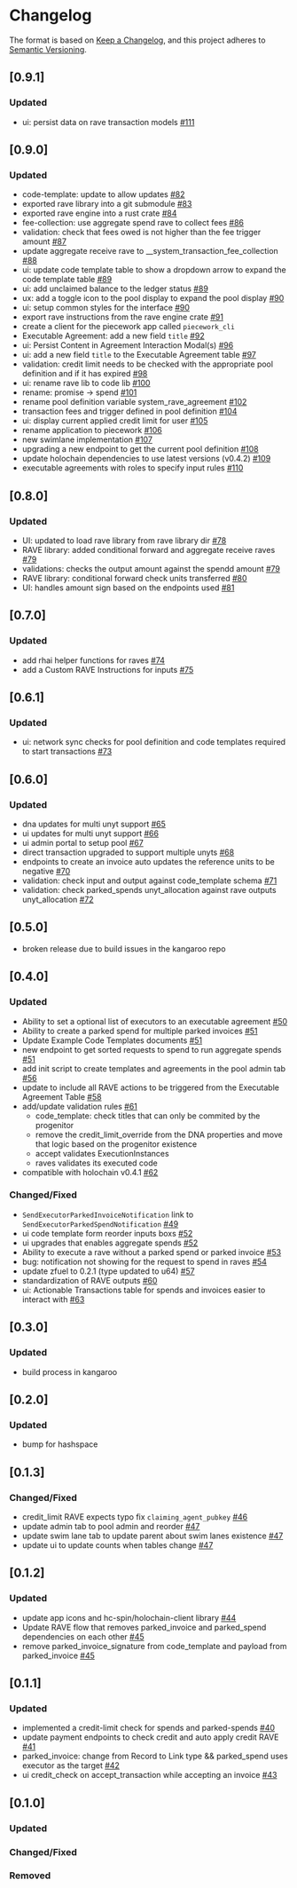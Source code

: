 # Changelog

The format is based on [Keep a Changelog](https://keepachangelog.com/en/1.0.0/),
and this project adheres to [Semantic Versioning](https://semver.org/spec/v2.0.0.html).

## [0.9.1]

### Updated

- ui: persist data on rave transaction models [#111](https://github.com/unytco/piecework/pull/111)

## [0.9.0]

### Updated

- code-template: update to allow updates [#82](https://github.com/unytco/piecework/pull/82)
- exported rave library into a git submodule [#83](https://github.com/unytco/piecework/pull/83)
- exported rave engine into a rust crate [#84](https://github.com/unytco/piecework/pull/84)
- fee-collection: use aggregate spend rave to collect fees [#86](https://github.com/unytco/piecework/pull/86)
- validation: check that fees owed is not higher than the fee trigger amount [#87](https://github.com/unytco/piecework/pull/87)
- update aggregate receive rave to \_\_system_transaction_fee_collection [#88](https://github.com/unytco/piecework/pull/88)
- ui: update code template table to show a dropdown arrow to expand the code template table [#89](https://github.com/unytco/piecework/pull/89)
- ui: add unclaimed balance to the ledger status [#89](https://github.com/unytco/piecework/pull/89)
- ux: add a toggle icon to the pool display to expand the pool display [#90](https://github.com/unytco/piecework/pull/90)
- ui: setup common styles for the interface [#90](https://github.com/unytco/piecework/pull/90)
- export rave instructions from the rave engine crate [#91](https://github.com/unytco/piecework/pull/91)
- create a client for the piecework app called `piecework_cli`
- Executable Agreement: add a new field `title` [#92](https://github.com/unytco/piecework/pull/95)
- ui: Persist Content in Agreement Interaction Modal(s) [#96](https://github.com/unytco/piecework/pull/96)
- ui: add a new field `title` to the Executable Agreement table [#97](https://github.com/unytco/piecework/pull/97)
- validation: credit limit needs to be checked with the appropriate pool definition and if it has expired [#98](https://github.com/unytco/piecework/pull/98)
- ui: rename rave lib to code lib [#100](https://github.com/unytco/piecework/pull/100)
- rename: promise -> spend [#101](https://github.com/unytco/piecework/pull/101)
- rename pool definition variable system_rave_agreement [#102](https://github.com/unytco/piecework/pull/102)
- transaction fees and trigger defined in pool definition [#104](https://github.com/unytco/piecework/pull/104)
- ui: display current applied credit limit for user [#105](https://github.com/unytco/piecework/pull/105)
- rename application to piecework [#106](https://github.com/unytco/piecework/pull/106)
- new swimlane implementation [#107](https://github.com/unytco/piecework/pull/107)
- upgrading a new endpoint to get the current pool definition [#108](https://github.com/unytco/piecework/pull/108)
- update holochain dependencies to use latest versions (v0.4.2) [#109](https://github.com/unytco/piecework/pull/109)
- executable agreements with roles to specify input rules [#110](https://github.com/unytco/piecework/pull/110)

## [0.8.0]

### Updated

- UI: updated to load rave library from rave library dir [#78](https://github.com/unytco/piecework/pull/78)
- RAVE library: added conditional forward and aggregate receive raves [#79](https://github.com/unytco/piecework/pull/79)
- validations: checks the output amount against the spendd amount [#79](https://github.com/unytco/piecework/pull/79)
- RAVE library: conditional forward check units transferred [#80](https://github.com/unytco/piecework/pull/80)
- UI: handles amount sign based on the endpoints used [#81](https://github.com/unytco/piecework/pull/81)

## [0.7.0]

### Updated

- add rhai helper functions for raves [#74](https://github.com/unytco/piecework/pull/74)
- add a Custom RAVE Instructions for inputs [#75](https://github.com/unytco/piecework/pull/75)

## [0.6.1]

### Updated

- ui: network sync checks for pool definition and code templates required to start transactions [#73](https://github.com/unytco/piecework/pull/73)

## [0.6.0]

### Updated

- dna updates for multi unyt support [#65](https://github.com/unytco/piecework/pull/65)
- ui updates for multi unyt support [#66](https://github.com/unytco/piecework/pull/66)
- ui admin portal to setup pool [#67](https://github.com/unytco/piecework/pull/67)
- direct transaction upgraded to support multiple unyts [#68](https://github.com/unytco/piecework/pull/68)
- endpoints to create an invoice auto updates the reference units to be negative [#70](https://github.com/unytco/piecework/pull/70)
- validation: check input and output against code_template schema [#71](https://github.com/unytco/piecework/pull/71)
- validation: check parked_spends unyt_allocation against rave outputs unyt_allocation [#72](https://github.com/unytco/piecework/pull/72)

## [0.5.0]

- broken release due to build issues in the kangaroo repo

## [0.4.0]

### Updated

- Ability to set a optional list of executors to an executable agreement [#50](https://github.com/unytco/piecework/pull/50)
- Ability to create a parked spend for multiple parked invoices [#51](https://github.com/unytco/piecework/pull/51)
- Update Example Code Templates documents [#51](https://github.com/unytco/piecework/pull/51)
- new endpoint to get sorted requests to spend to run aggregate spends [#51](https://github.com/unytco/piecework/pull/51)
- add init script to create templates and agreements in the pool admin tab [#56](https://github.com/unytco/piecework/pull/56)
- update to include all RAVE actions to be triggered from the Executable Agreement Table [#58](https://github.com/unytco/piecework/pull/58)
- add/update validation rules [#61](https://github.com/unytco/piecework/pull/61)
  - code_template: check titles that can only be commited by the progenitor
  - remove the credit_limit_override from the DNA properties and move that logic based on the progenitor existence
  - accept validates ExecutionInstances
  - raves validates its executed code
- compatible with holochain v0.4.1 [#62](https://github.com/unytco/piecework/pull/62)

### Changed/Fixed

- `SendExecutorParkedInvoiceNotification` link to `SendExecutorParkedSpendNotification` [#49](https://github.com/unytco/piecework/pull/49)
- ui code template form reorder inputs boxs [#52](https://github.com/unytco/piecework/pull/52)
- ui upgrades that enables aggregate spends [#52](https://github.com/unytco/piecework/pull/52)
- Ability to execute a rave without a parked spend or parked invoice [#53](https://github.com/unytco/piecework/pull/53)
- bug: notification not showing for the request to spend in raves [#54](https://github.com/unytco/piecework/pull/54)
- update zfuel to 0.2.1 (type updated to u64) [#57](https://github.com/unytco/piecework/pull/57)
- standardization of RAVE outputs [#60](https://github.com/unytco/piecework/pull/60)
- ui: Actionable Transactions table for spends and invoices easier to interact with [#63](https://github.com/unytco/piecework/pull/63)

## [0.3.0]

### Updated

- build process in kangaroo

## [0.2.0]

### Updated

- bump for hashspace

## [0.1.3]

### Changed/Fixed

- credit_limit RAVE expects typo fix `claiming_agent_pubkey` [#46](https://github.com/unytco/piecework/pull/46)
- update admin tab to pool admin and reorder [#47](https://github.com/unytco/piecework/pull/47)
- update swim lane tab to update parent about swim lanes existence [#47](https://github.com/unytco/piecework/pull/47)
- update ui to update counts when tables change [#47](https://github.com/unytco/piecework/pull/47)

## [0.1.2]

### Updated

- update app icons and hc-spin/holochain-client library [#44](https://github.com/unytco/piecework/pull/44)
- Update RAVE flow that removes parked_invoice and parked_spend dependencies on each other [#45](https://github.com/unytco/piecework/pull/45)
- remove parked_invoice_signature from code_template and payload from parked_invoice [#45](https://github.com/unytco/piecework/pull/45)

## [0.1.1]

### Updated

- implemented a credit-limit check for spends and parked-spends [#40](https://github.com/unytco/piecework/pull/40)
- update payment endpoints to check credit and auto apply credit RAVE [#41](https://github.com/unytco/piecework/pull/41)
- parked_invoice: change from Record to Link type && parked_spend uses executor as the target [#42](https://github.com/unytco/piecework/pull/42)
- ui credit_check on accept_transaction while accepting an invoice [#43](https://github.com/unytco/piecework/pull/43)

## [0.1.0]

### Updated

### Changed/Fixed

### Removed
